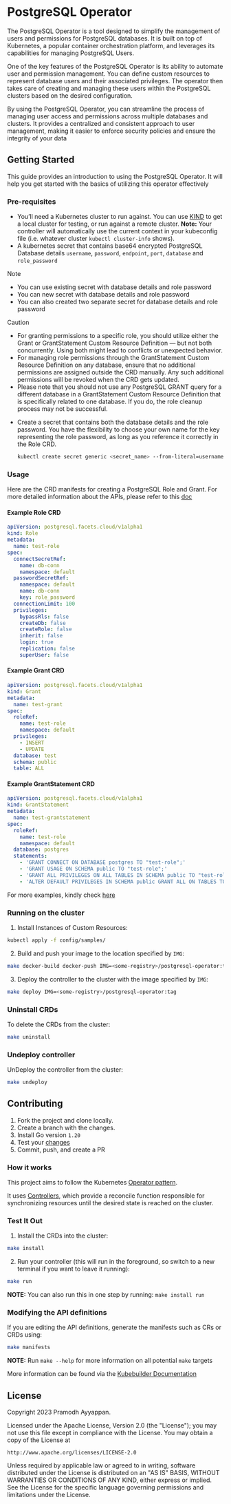 # PostgreSQL Operator

The PostgreSQL Operator is a tool designed to simplify the management of users and permissions for PostgreSQL databases. It is built on top of Kubernetes, a popular container orchestration platform, and leverages its capabilities for managing PostgreSQL Users.

One of the key features of the PostgreSQL Operator is its ability to automate user and permission management. You can define custom resources to represent database users and their associated privileges. The operator then takes care of creating and managing these users within the PostgreSQL clusters based on the desired configuration.

By using the PostgreSQL Operator, you can streamline the process of managing user access and permissions across multiple databases and clusters. It provides a centralized and consistent approach to user management, making it easier to enforce security policies and ensure the integrity of your data

## Getting Started

This guide provides an introduction to using the PostgreSQL Operator. It will help you get started with the basics of utilizing this operator effectively

### Pre-requisites

- You’ll need a Kubernetes cluster to run against. You can use [KIND](https://sigs.k8s.io/kind) to get a local cluster for testing, or run against a remote cluster.
**Note:** Your controller will automatically use the current context in your kubeconfig file (i.e. whatever cluster `kubectl cluster-info` shows).
- A kubernetes secret that contains base64 encrypted PostgreSQL Database details `username`, `password`, `endpoint`, `port`, `database` and `role_password`

> [!NOTE] 
> - You can use existing secret with database details and role password
> - You can new secret with database details and role password
> - You can also created two separate secret for database details and role password

> [!CAUTION]
> - For granting permissions to a specific role, you should utilize either the Grant or GrantStatement Custom Resource Definition — but not both concurrently. Using both might lead to conflicts or unexpected behavior. 
> - For managing role permissions through the GrantStatement Custom Resource Definition on any database, ensure that no additional permissions are assigned outside the CRD manually. Any such additional permissions will be revoked when the CRD gets updated.
> - Please note that you should not use any PostgreSQL GRANT query for a different database in a GrantStatement Custom Resource Definition that is specifically related to one database. If you do, the role cleanup process may not be successful.

- Create a secret that contains both the database details and the role password. You have the flexibility to choose your own name for the key representing the role password, as long as you reference it correctly in the Role CRD.

    ```bash
    kubectl create secret generic <secret_name> --from-literal=username=<postgresql_username> --from-literal=password=<postgresql_password> --from-literal=endpoint=<postgresql_endpoint> --from-literal=port=<postgresql_port> --from-literal=database=<postgresql_database> --from-literal=role_password=<postgresql_role_password>
    ```

### Usage

Here are the CRD manifests for creating a PostgreSQL Role and Grant. For more detailed information about the APIs, please refer to this [doc](docs/crd.md)

#### Example Role CRD

```yaml
apiVersion: postgresql.facets.cloud/v1alpha1
kind: Role
metadata:
  name: test-role
spec:
  connectSecretRef:
    name: db-conn
    namespace: default
  passwordSecretRef:
    namespace: default
    name: db-conn
    key: role_password
  connectionLimit: 100
  privileges:
    bypassRls: false
    createDb: false
    createRole: false
    inherit: false
    login: true
    replication: false
    superUser: false
```

#### Example Grant CRD

```yaml
apiVersion: postgresql.facets.cloud/v1alpha1
kind: Grant
metadata:
  name: test-grant
spec:
  roleRef:
    name: test-role
    namespace: default
  privileges:
    - INSERT
    - UPDATE
  database: test
  schema: public
  table: ALL
```

#### Example GrantStatement CRD
````yaml
apiVersion: postgresql.facets.cloud/v1alpha1
kind: GrantStatement
metadata:
  name: test-grantstatement
spec:
  roleRef:
    name: test-role
    namespace: default
  database: postgres
  statements:
    - 'GRANT CONNECT ON DATABASE postgres TO "test-role";'
    - 'GRANT USAGE ON SCHEMA public TO "test-role";'
    - 'GRANT ALL PRIVILEGES ON ALL TABLES IN SCHEMA public TO "test-role";'
    - 'ALTER DEFAULT PRIVILEGES IN SCHEMA public GRANT ALL ON TABLES TO "test-role";'
````

For more examples, kindly check [here](examples)

### Running on the cluster

1. Install Instances of Custom Resources:

```sh
kubectl apply -f config/samples/
```

2. Build and push your image to the location specified by `IMG`:

```sh
make docker-build docker-push IMG=<some-registry>/postgresql-operator:tag
```

3. Deploy the controller to the cluster with the image specified by `IMG`:

```sh
make deploy IMG=<some-registry>/postgresql-operator:tag
```

### Uninstall CRDs

To delete the CRDs from the cluster:

```sh
make uninstall
```

### Undeploy controller

UnDeploy the controller from the cluster:

```sh
make undeploy
```

## Contributing

1. Fork the project and clone locally.
2. Create a branch with the changes.
3. Install Go version `1.20`
4. Test your [changes](#test-it-out)
5. Commit, push, and create a PR

### How it works

This project aims to follow the Kubernetes [Operator pattern](https://kubernetes.io/docs/concepts/extend-kubernetes/operator/).

It uses [Controllers](https://kubernetes.io/docs/concepts/architecture/controller/),
which provide a reconcile function responsible for synchronizing resources until the desired state is reached on the cluster.

### Test It Out

1. Install the CRDs into the cluster:

```sh
make install
```

2. Run your controller (this will run in the foreground, so switch to a new terminal if you want to leave it running):

```sh
make run
```

**NOTE:** You can also run this in one step by running: `make install run`

### Modifying the API definitions

If you are editing the API definitions, generate the manifests such as CRs or CRDs using:

```sh
make manifests
```

**NOTE:** Run `make --help` for more information on all potential `make` targets

More information can be found via the [Kubebuilder Documentation](https://book.kubebuilder.io/introduction.html)

## License

Copyright 2023 Pramodh Ayyappan.

Licensed under the Apache License, Version 2.0 (the "License");
you may not use this file except in compliance with the License.
You may obtain a copy of the License at

    http://www.apache.org/licenses/LICENSE-2.0

Unless required by applicable law or agreed to in writing, software
distributed under the License is distributed on an "AS IS" BASIS,
WITHOUT WARRANTIES OR CONDITIONS OF ANY KIND, either express or implied.
See the License for the specific language governing permissions and
limitations under the License.
